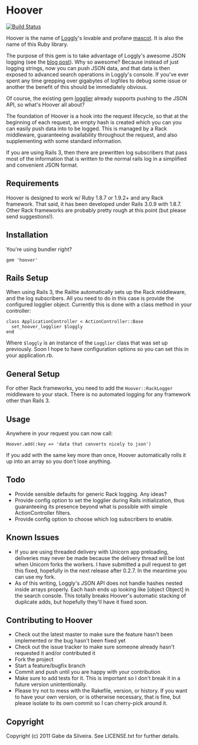 Hoover
======

[![Build Status](https://secure.travis-ci.org/dasil003/hoover.png)](http://travis-ci.org/dasil003/hoover)

Hoover is the name of [Loggly](http://loggly.com)'s lovable and profane [mascot](http://www.facebook.com/hooverloggly).
It is also the name of this Ruby library.

The purpose of this gem is to take advantage of Loggly's awesome JSON logging (see the [blog
post](http://loggly.com/blog/2011/06/on-the-way-to-impressive/)).  Why so awesome?  Because instead of just logging
strings, now you can push JSON data, and that data is then exposed to advanced search operations in Loggly's console.
If you've ever spent any time grepping over gigabytes of logfiles to debug some issue or another the benefit of this
should be immediately obvious.

Of course, the existing gem [logglier](https://github.com/freeformz/logglier) already supports pushing to the JSON API,
so what's Hoover all about?

The foundation of Hoover is a hook into the request lifecycle, so that at the beginning of each request, an empty hash
is created which you can you can easily push data into to be logged.  This is managed by a Rack middleware, guaranteeing
availability throughout the request, and also supplementing with some standard information.

If you are using Rails 3, then there are prewritten log subscribers that pass most of the information that is written to
the normal rails log in a simplified and convenient JSON format.


## Requirements

Hoover is designed to work w/ Ruby 1.8.7 or 1.9.2+ and any Rack framework.  That said, it has been developed under Rails
3.0.9 with 1.8.7.  Other Rack frameworks are probably pretty rough at this point (but please send suggestions!).


## Installation

You're using bundler right?

    gem 'hoover'


## Rails Setup

When using Rails 3, the Railtie automatically sets up the Rack middleware, and the log subscribers.  All you need to do
in this case is provide the configured logglier object.  Currently this is done with a class method in your controller:

    class ApplicationController < ActionController::Base
      set_hoover_logglier $loggly
    end

Where `$loggly` is an instance of the `Logglier` class that was set up previously.  Soon I hope to have configuration
options so you can set this in your application.rb.


## General Setup

For other Rack frameworks, you need to add the `Hoover::RackLogger` middleware to your stack.  There is no automated
logging for any framework other than Rails 3.


## Usage

Anywhere in your request you can now call:

    Hoover.add(:key => 'data that converts nicely to json')

If you add with the same key more than once, Hoover automatically rolls it up into an array so you don't lose anything.


## Todo

* Provide sensible defaults for generic Rack logging.  Any ideas?
* Provide config option to set the logglier during Rails initialization, thus guaranteeing its presence beyond what is
  possible with simple ActionController filters.
* Provide config option to choose which log subscribers to enable.


## Known Issues

* If you are using threaded delivery with Unicorn app preloading, deliveries may never be made because the delivery
  thread will be lost when Unicorn forks the workers.  I have submitted a pull request to get this fixed, hopefully in
  the next release after 0.2.7.  In the meantime you can use my fork.
* As of this writing, Loggly's JSON API does not handle hashes nested inside arrays properly.  Each hash ends up looking
  like [object Object] in the search console.  This totally breaks Hoover's automatic stacking of duplicate adds, but
  hopefully they'll have it fixed soon.


## Contributing to Hoover
 
* Check out the latest master to make sure the feature hasn't been implemented or the bug hasn't been fixed yet
* Check out the issue tracker to make sure someone already hasn't requested it and/or contributed it
* Fork the project
* Start a feature/bugfix branch
* Commit and push until you are happy with your contribution
* Make sure to add tests for it. This is important so I don't break it in a future version unintentionally.
* Please try not to mess with the Rakefile, version, or history. If you want to have your own version, or is otherwise
  necessary, that is fine, but please isolate to its own commit so I can cherry-pick around it.


## Copyright

Copyright (c) 2011 Gabe da Silveira. See LICENSE.txt for further details.

